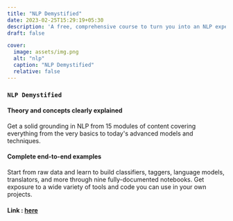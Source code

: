 ```yaml
---
title: "NLP Demystified"
date: 2023-02-25T15:29:19+05:30
description: 'A free, comprehensive course to turn you into an NLP expert'
draft: false

cover:
  image: assets/img.png
  alt: "nlp"
  caption: "NLP Demystified"
  relative: false
---
```

### `NLP Demystified`

#### Theory and concepts clearly explained

Get a solid grounding in NLP from 15 modules of content covering everything from the very basics to today's advanced models and techniques.

#### Complete end-to-end examples

Start from raw data and learn to build classifiers, taggers, language models, translators, and more through nine fully-documented notebooks. Get exposure to a wide variety of tools and code you can use in your own projects.

#### Link : [here](https://www.nlpdemystified.org/)
